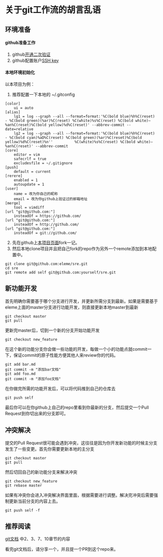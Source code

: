 # 关于git工作流的胡言乱语

## 环境准备

#### github准备工作

1. github[开通二次验证](https://github.com/settings/two_factor_authentication/configure)
2. github配置账户[SSH key](https://github.com/settings/keys)

#### 本地环境初始化

以本项目为例：

1. 推荐配置一下本地的 ~/.gitconfig
```
[color]
    ui = auto
[alias]
    lg1 = log --graph --all --format=format:'%C(bold blue)%h%C(reset) - %C(bold green)(%ar)%C(reset) %C(white)%s%C(reset) %C(bold white)— %an%C(reset)%C(bold yellow)%d%C(reset)' --abbrev-commit --date=relative
    lg2 = log --graph --all --format=format:'%C(bold blue)%h%C(reset) - %C(bold cyan)%aD%C(reset) %C(bold green)(%ar)%C(reset)%C(bold yellow)%d%C(reset)%n''          %C(white)%s%C(reset) %C(bold white)— %an%C(reset)' --abbrev-commit
[core]
    editor = vim
    safecrlf = true
    excludesfile = ~/.gitignore
[push]
    default = current
[rerere]
    enabled = 1
    autoupdate = 1
[user]
    name = 改为你自己的昵称
    email = 改为你github上验证过的邮箱地址
[merge]
    tool = vimdiff
[url "git@github.com:"]
    insteadOf = https://github.com/
[url "git@github.com:"]
    insteadOf = http://github.com/
[url "git@github.com:"]
    insteadOf = git://github.com/
```

2. 先在github上[本项目页面](https://github.com/eleme/sre)fork一记。
3. 然后本地clone项目并且把自己fork的repo作为另外一个remote添加到本地配置中。

```
git clone git@github.com:eleme/sre.git
cd sre
git remote add self git@github.com:yourself/sre.git
```

## 新功能开发

首先明确你需要基于哪个分支进行开发，并更新所需分支到最新。如果是需要基于eleme上面的master分支进行功能开发，则直接更新本地master到最新

```
git checkout master
git pull
```

更新完master后，切到一个新的分支开始功能开发

```
git checkout new_feature
```

在这个新的功能分支你会做一些功能的开发，每做一个小的功能点就commit一下，保证commit的原子性能方便其他人来review你的代码。

```
git add bar.md
git commit -m "添加bar文档"
git add foo.md
git commit -m "添加foo文档"
```

在你做完所需的功能开发后，可以将代码推到自己的仓库去

```
git push self
```

最后你可以在你github上自己的repo里看到你最新的分支，然后提交一个Pull Request到你切出来的分支即可。

## 冲突解决

提交的Pull Request很可能会遇到冲突，这往往是因为你开发新功能的时候主分支发生了一些变更。首先你需要更新本地的主分支
```
git checkout master
git pull
```

然后切回自己的新功能分支来解决冲突
```
git checkout new_feature
git rebase master
```

如果有冲突你会进入冲突解决界面里面，根据需要进行调整。解决完冲突后需要强制更新当前分支的内容上去。
```
git push self -f
```

## 推荐阅读

[git文档](https://git-scm.com/book/zh/v2) 中2、3、7、10章节的内容

看完git文档后，请分享一个，并且提一个PR到这个repo来。
